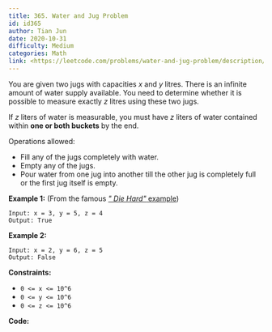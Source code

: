 ```yaml
---
title: 365. Water and Jug Problem
id: id365
author: Tian Jun
date: 2020-10-31
difficulty: Medium
categories: Math
link: <https://leetcode.com/problems/water-and-jug-problem/description/>
---
```


You are given two jugs with capacities _x_ and _y_ litres. There is an
infinite amount of water supply available. You need to determine whether it is
possible to measure exactly _z_ litres using these two jugs.

If _z_ liters of water is measurable, you must have _z_ liters of water
contained within **one or both buckets** by the end.

Operations allowed:

  * Fill any of the jugs completely with water.
  * Empty any of the jugs.
  * Pour water from one jug into another till the other jug is completely full or the first jug itself is empty.

**Example 1:** (From the famous [_" Die Hard"_
example](https://www.youtube.com/watch?v=BVtQNK_ZUJg))
            Input: x = 3, y = 5, z = 4    Output: True    

**Example 2:**
            Input: x = 2, y = 6, z = 5    Output: False    



**Constraints:**

  * `0 <= x <= 10^6`
  * `0 <= y <= 10^6`
  * `0 <= z <= 10^6`


**Code:**
